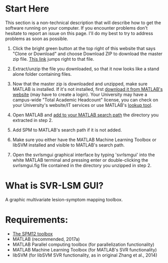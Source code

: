 # Start Here
This section is a non-technical description that will describe how to get the software running on your computer. If you encounter problems don't hesitate to report an issue on this page. I'll do my best to try to address problems as soon as possible.

1. Click the bright green button at the top right of this website that says "Clone or Download" and choose Download ZIP to download the master zip file. [This link](https://github.com/atdemarco/svrlsmgui/archive/master.zip) jumps right to that file.

2. Extract/unzip the file you downloaded, so that it now looks like a stand alone folder containing files.

3. Now that the master zip is downloaded and unzipped, make sure MATLAB is installed. If it's not installed, first [download it from MATLAB's website](https://www.mathworks.com/login?uri=https%3A%2F%2Fwww.mathworks.com%2Fdownloads%2Flatest_release) (may have to create a login). Your University may have a campus-wide "Total Academic Headcount" license, you can check on your University's website/IT services or use  MATLAB's [lookup tool](https://www.mathworks.com/academia/tah-support-program/eligibility/index.html).

4. Open MATLAB and [add to your MATLAB search path](https://www.mathworks.com/help/matlab/ref/addpath.html) the directory you extracted in step 2.

5. Add SPM to MATLAB's search path if it is not added.

6. Make sure you either have the MATLAB Machine Learning Toolbox or libSVM installed and visible to MATLAB's search path.

7. Open the svrlsmgui graphical interface by typing 'svrlsmgui' into the white MATLAB terminal and pressing enter or double-clicking the svrlsmgui.fig file contained in the directory you unzipped in step 2.

# What is SVR-LSM GUI?
A graphic multivariate lesion-symptom mapping toolbox.

# Requirements:
* [The SPM12 toolbox](http://www.fil.ion.ucl.ac.uk/spm/software/spm12/)
* MATLAB (recommended, 2017a)
* MATLAB Parallel computing toolbox (for parallelization functionality)
* MATLAB Machine Learning Toolbox (for MATLAB's SVR functionality)
* libSVM (for libSVM SVR functionality, as in original Zhang et al., 2014)
